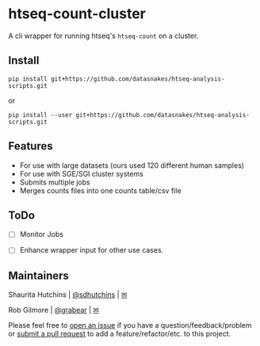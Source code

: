 # htseq-count-cluster
A cli wrapper for running htseq's `htseq-count` on a cluster.

## Install

`pip install git+https://github.com/datasnakes/htseq-analysis-scripts.git`

or

`pip install --user git+https://github.com/datasnakes/htseq-analysis-scripts.git`

## Features
- For use with large datasets (ours used 120 different human samples)
- For use with SGE/SGI cluster systems
- Submits multiple jobs
- Merges counts files into one counts table/csv file


## ToDo
- [ ] Monitor Jobs
- [ ] Enhance wrapper input for other use cases.


## Maintainers
Shaurita Hutchins | [@sdhutchins](https://github.com/sdhutchins) | [✉](mailto:sdhutchins@outlook.com)

Rob Gilmore | [@grabear](https://github.com/grabear) | [✉](mailto:robgilmore127@gmail.com)


Please feel free to [open an issue](https://github.com/datasnakes/htseq-count-cluster/issues/new) if you have a question/feedback/problem
or [submit a pull request](https://github.com/datasnakes/htseq-count-cluster/compare) to add a feature/refactor/etc. to this project.

